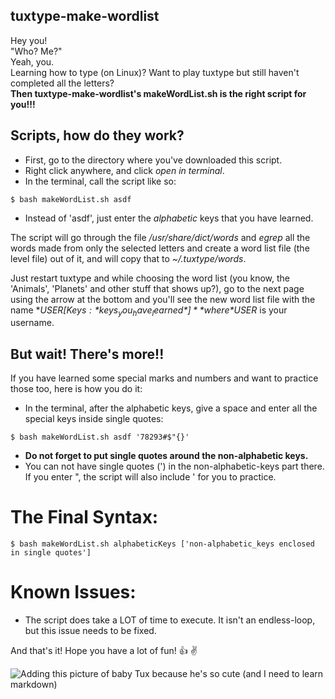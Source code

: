 ## tuxtype-make-wordlist
Hey you!  
"Who? Me?"  
Yeah, you.  
Learning how to type (on Linux)? Want to play tuxtype but still haven't completed all the letters?  
**Then tuxtype-make-wordlist's makeWordList.sh is the right script for you!!!**

## Scripts, how do they work?
* First, go to the directory where you've downloaded this script.
* Right click anywhere, and click *open in terminal*.
* In the terminal, call the script like so:
```shellscript
$ bash makeWordList.sh asdf
```
* Instead of 'asdf', just enter the *alphabetic* keys that you have learned.

The script will go through the file
*/usr/share/dict/words* and *egrep* all the words made from only the selected letters and create a
word list file (the level file) out of it, and will copy that to *~/.tuxtype/words*.

Just restart tuxtype and while choosing the word list (you know, the 'Animals', 'Planets' and other
stuff that shows up?), go to the next page using the arrow at the bottom and you'll see the new
word list file with the name **$USER [Keys: *keys_you_have_learned*]** where *$USER* is your username.

## But wait! There's more!!
If you have learned some special marks and numbers and want to practice those too, here is how you do it:
* In the terminal, after the alphabetic keys, give a space and enter all the special keys inside single quotes:
```shellscript
$ bash makeWordList.sh asdf '78293#$"{}'
```
* **Do not forget to put single quotes around the non-alphabetic keys.**
* You can not have single quotes (') in the non-alphabetic-keys part there.  
  If you enter ", the script will also include ' for you to practice.

# The Final Syntax:
```shellscript
$ bash makeWordList.sh alphabeticKeys ['non-alphabetic_keys enclosed in single quotes']
```

# Known Issues:
* The script does take a LOT of time to execute. It isn't an endless-loop, but this issue needs to be fixed.

And that's it!
Hope you have a lot of fun! :+1: :v: 

![Adding this picture of baby Tux because he's so cute (and I need to learn markdown)](https://www.gnu.org/graphics/babies/BabyTuxAlpha.png)
